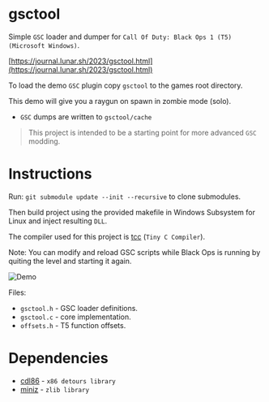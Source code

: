 # gsctool

Simple `GSC` loader and dumper for `Call Of Duty: Black Ops 1 (T5) (Microsoft Windows)`.

[https://journal.lunar.sh/2023/gsctool.html](https://journal.lunar.sh/2023/gsctool.html)

To load the demo `GSC` plugin copy `gsctool` to the games root directory.

This demo will give you a raygun on spawn in zombie mode (solo). 

* `GSC` dumps are written to `gsctool/cache`

> This project is intended to be a starting point for more advanced `GSC` modding.

# Instructions

Run: `git submodule update --init --recursive` to clone submodules.

Then build project using the provided makefile in Windows Subsystem for Linux
and inject resulting `DLL`.

The compiler used for this project is [tcc](https://github.com/lunarjournal/tcc) (`Tiny C Compiler`).

Note: You can modify and reload GSC scripts while Black Ops is running by quiting
the level and starting it again.

![Demo](https://raw.githubusercontent.com/lunarjournal/gsctool/main/images/demo.png)

Files:
<br/>
* `gsctool.h` - GSC loader definitions.<br/>
* `gsctool.c` - core implementation.<br/>
* `offsets.h` - T5 function offsets.

# Dependencies

* [cdl86](https://github.com/lunarjournal/cdl86) - `x86 detours library`
* [miniz](https://github.com/lunarjournal/miniz) - `zlib library`
